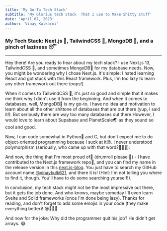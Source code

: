 ```yaml
---
title: 'My Go-To Tech Stack'
subtitle: 'My Glorius tech Stack  That I use to Make Shitty stuff'
date: 'April 07, 2023'
author: 'Vinay Kulkarni'
---
```



### My Tech Stack: Next.js 🚀, TailwindCSS 💅, MongoDB 🍃, and a pinch of laziness 😴

___

Hey there! Are you ready to hear about my tech stack? I use Next.js 13, TailwindCSS 💅, and sometimes MongoDB🍃 for my database needs. Now, you might be wondering why I chose Next.js. It's simple: I hated learning React and got stuck with this React framework. Plus, I'm too lazy to learn any other framework out there (oops!).

When it comes to TailwindCSS 💅, it's just so good and simple that it makes me think why I didn't use it from the beginning. And when it comes to databases, well, MongoDB🍃 is my go-to. I have no idea and motivation to learn about all the other shittone of databases that are out there (yup, I said it!). But seriously there are way too many databases out there.However, I would love to learn about Supabase and PlanetScale🌏 as they sound so cool and good.

Now, I can code somewhat in Python🐍 and C, but don't expect me to do object-oriented programming because I suck at it😔. I never understood polymorphism (seriously, who came up with that word?🤦🏻‍♂️).

And now, the thing that I'm most proud of🥹 (drumroll please 🥁) - I have contributed to the Next.js framework repo🎊, and you can find my name in the release version in this [next.js-blog](https://nextjs.org/blog/next-13-3). You just have to search my GitHub account name [@vinaykulk621](https://github.com/vinaykulk621), and there it is! (Hint: I'm not telling you where to find it, though. You'll have to do some searching yourself!).

In conclusion, my tech stack might not be the most impressive out there, but it gets the job done. And who knows, maybe someday I'll even learn Svelte and Solid frameworks (once I'm done being lazy). Thanks for reading, and don't forget to add some emojis in your code (they make everything better)! 😎👨‍💻🚀

And now for the joke: Why did the programmer quit his job? He didn't get arrays. 😂
